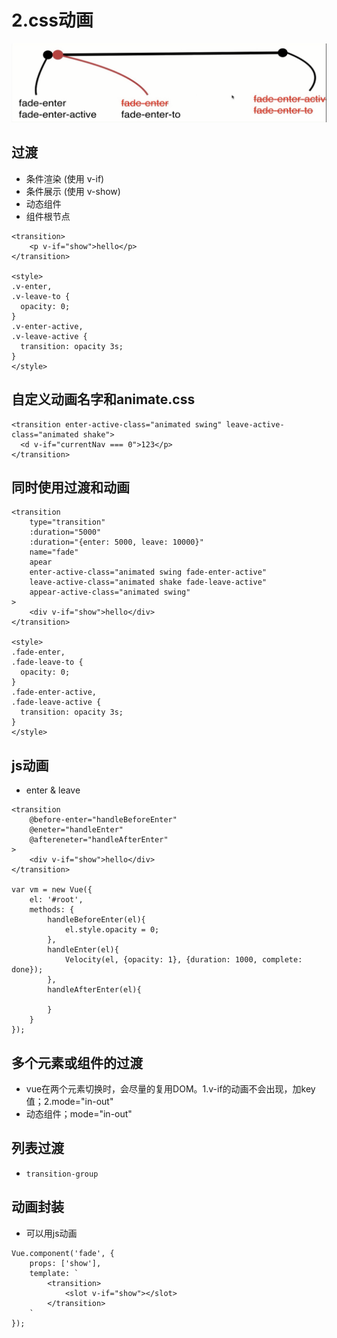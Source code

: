 # 2.css动画

![](../.gitbook/assets/360截图17571114416583.png)

## 过渡

* 条件渲染 \(使用 v-if\)
* 条件展示 \(使用 v-show\)
* 动态组件
* 组件根节点

```text
<transition>
    <p v-if="show">hello</p>
</transition>

<style>
.v-enter,
.v-leave-to {
  opacity: 0;
}
.v-enter-active,
.v-leave-active {
  transition: opacity 3s;
}
</style>
```

## 自定义动画名字和animate.css

```markup
<transition enter-active-class="animated swing" leave-active-class="animated shake">
  <d v-if="currentNav === 0">123</p>
</transition>
```

## 同时使用过渡和动画

```text
<transition
    type="transition"
    :duration="5000"
    :duration="{enter: 5000, leave: 10000}"
    name="fade"
    apear
    enter-active-class="animated swing fade-enter-active"
    leave-active-class="animated shake fade-leave-active"
    appear-active-class="animated swing"
>
    <div v-if="show">hello</div>
</transition>

<style>
.fade-enter,
.fade-leave-to {
  opacity: 0;
}
.fade-enter-active,
.fade-leave-active {
  transition: opacity 3s;
}
</style>
```

## js动画

* enter & leave

```markup
<transition
    @before-enter="handleBeforeEnter"
    @eneter="handleEnter"
    @aftereneter="handleAfterEnter"
>
    <div v-if="show">hello</div>
</transition>

var vm = new Vue({
    el: '#root',
    methods: {
        handleBeforeEnter(el){
            el.style.opacity = 0;
        },
        handleEnter(el){
            Velocity(el, {opacity: 1}, {duration: 1000, complete: done});
        },
        handleAfterEnter(el){

        }
    }
});
```

## 多个元素或组件的过渡

* vue在两个元素切换时，会尽量的复用DOM。1.v-if的动画不会出现，加key值；2.mode="in-out"
* 动态组件；mode="in-out"

## 列表过渡

* `transition-group`

## 动画封装

* 可以用js动画

```text
Vue.component('fade', {
    props: ['show'],
    template: `
        <transition>
            <slot v-if="show"></slot>
        </transition>
    `
});
```

